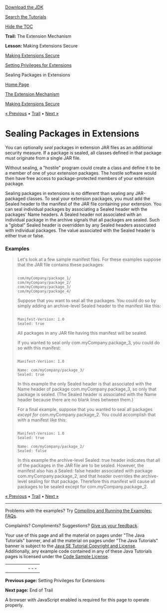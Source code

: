 [Download
the JDK](http://java.sun.com/javase/6/download.jsp)
  
[Search the
Tutorials](../../search.html)
  
[Hide the TOC](javascript:toggleLeft())

**Trail:** The Extension Mechanism
  
**Lesson:** Making Extensions Secure

[Making Extensions Secure](index.html)

[Setting Privileges for Extensions](policy.html)

Sealing Packages in Extensions

[Home Page](../../index.html)
>
[The Extension Mechanism](../index.html)
>
[Making Extensions Secure](index.html)

[« Previous](policy.html) • [Trail](../TOC.html) • [Next »](../end.html)

# Sealing Packages in Extensions

You can optionally *seal* packages in extension JAR files
as an additional security measure. If a package is sealed, all
classes defined in that package must originate from a single
JAR file.

Without sealing, a "hostile" program could create a class and define it
to be a member of one of your extension packages. The hostile software
would then have free access to package-protected members of your extension
package.

Sealing packages in extensions is no different than sealing any
JAR-packaged classes.
To seal your extension packages, you must add the Sealed
header to the manifest of the JAR file containing your extension. You can
seal individual packages by associating a Sealed header with
the packages' Name headers. A Sealed header not
associated with an individual package in the archive signals that all
packages are sealed. Such a "global" Sealed header is
overridden by any Sealed headers associated with
individual packages. The value associated with the Sealed
header is either true or false.

### Examples

> Let's look at a few sample manifest files. For these
> examples suppose that the JAR file contains these packages:
>
> ```
>
> com/myCompany/package_1/
> com/myCompany/package_2/
> com/myCompany/package_3/
> com/myCompany/package_4/
>
> ```
>
> Suppose that you want to seal all the packages. You could do so by
> simply adding an archive-level Sealed header to the manifest
> like this:
>
> ```
>
> Manifest-Version: 1.0
> Sealed: true
>
> ```
>
> All packages in any JAR file having this manifest will be sealed.
>
> If you wanted to seal only com.myCompany.package\_3, you
> could do so with this manifest:
>
> ```
>
> Manifest-Version: 1.0
>
> Name: com/myCompany/package_3/
> Sealed: true
>
> ```
>
> In this example the only Sealed header is that associated with
> the Name header of package com.myCompany.package\_3,
> so only that package is sealed. (The Sealed header is associated
> with the Name header because there are no blank lines between
> them.)
>
> For a final example, suppose that you wanted to seal all packages
> *except for* com.myCompany.package\_2. You could
> accomplish that with a manifest like this:
>
> ```
>
> Manifest-Version: 1.0
> Sealed: true
>
> Name: com/myCompany/package_2/
> Sealed: false
>
> ```
>
> In this example the archive-level Sealed: true header
> indicates that all of the packages in the JAR file
> are to be sealed. However, the manifest also has a
> Sealed: false header associated with package
> com.myCompany.package\_2, and that header overrides the archive-level
> sealing for that package. Therefore this manifest will cause
> all packages to be sealed except for com.myCompany.package\_2.

[« Previous](policy.html)
•
[Trail](../TOC.html)
•
[Next »](../end.html)

---

Problems with the examples? Try [Compiling and Running
the Examples: FAQs](../../information/run-examples.html).
  
Complaints? Compliments? Suggestions? [Give
us your feedback](http://download.oracle.com/javase/feedback.html).

Your use of this page and all the material on pages under "The Java Tutorials" banner,
and all the material on pages under "The Java Tutorials" banner is subject to the [Java SE Tutorial Copyright
and License](../../information/license.html).
Additionally, any example code contained in any of these Java
Tutorials pages is licensed under the
[Code
Sample License](http://developers.sun.com/license/berkeley_license.html).

|  |  |  |  |  |
| --- | --- | --- | --- | --- |
| |  |  | | --- | --- | | duke image | Oracle logo | | [About Oracle](http://www.oracle.com/us/corporate/index.html) | [Oracle Technology Network](http://www.oracle.com/technology/index.html) | [Terms of Service](https://www.samplecode.oracle.com/servlets/CompulsoryClickThrough?type=TermsOfService) | Copyright © 1995, 2011 Oracle and/or its affiliates. All rights reserved. |

**Previous page:** Setting Privileges for Extensions
  
**Next page:** End of Trail




A browser with JavaScript enabled is required for this page to operate properly.